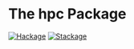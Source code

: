 
# The hpc Package

[![Hackage](https://img.shields.io/hackage/v/hpc.svg)](https://hackage.haskell.org/package/hpc)
[![Stackage](https://www.stackage.org/package/hpc/badge/lts-20?label=Stackage%20LTS%2020)](https://www.stackage.org/package/hpc)
